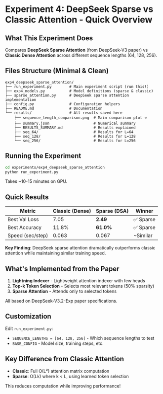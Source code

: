 # Experiment 4: DeepSeek Sparse vs Classic Attention - Quick Overview

## What This Experiment Does

Compares **DeepSeek Sparse Attention** (from DeepSeek-V3 paper) vs **Classic Dense Attention** across different sequence lengths (64, 128, 256).

## Files Structure (Minimal & Clean)

```
exp4_deepseek_sparse_attention/
├── run_experiment.py        # Main experiment script (run this!)
├── exp4_models.py           # Model definitions (sparse & classic)
├── sparse_attention.py      # DeepSeek sparse attention implementation
├── config.py                # Configuration helpers
├── README.md                # Documentation
└── results/                 # All results saved here
    ├── sequence_length_comparison.png  # Main comparison plot ⭐
    ├── summary.json                    # Numerical summary
    ├── RESULTS_SUMMARY.md              # Results explained
    ├── seq_64/                         # Results for L=64
    ├── seq_128/                        # Results for L=128
    └── seq_256/                        # Results for L=256
```

## Running the Experiment

```bash
cd experiments/exp4_deepseek_sparse_attention
python run_experiment.py
```

Takes ~10-15 minutes on GPU.

## Quick Results

| Metric           | Classic (Dense) | Sparse (DSA) | Winner      |
|------------------|-----------------|--------------|-------------|
| Best Val Loss    | 7.05            | **2.49**     | ✅ Sparse   |
| Best Accuracy    | 11.8%           | **61.0%**    | ✅ Sparse   |
| Speed (sec/step) | 0.063           | 0.067        | ~Similar    |

**Key Finding**: DeepSeek sparse attention dramatically outperforms classic attention while maintaining similar training speed.

## What's Implemented from the Paper

1. **Lightning Indexer** - Lightweight attention indexer with few heads
2. **Top-k Token Selection** - Selects most relevant tokens (50% sparsity)
3. **Sparse Attention** - Attends only to selected tokens

All based on DeepSeek-V3.2-Exp paper specifications.

## Customization

Edit `run_experiment.py`:
- `SEQUENCE_LENGTHS = [64, 128, 256]` - Which sequence lengths to test
- `BASE_CONFIG` - Model size, training steps, etc.

## Key Difference from Classic Attention

- **Classic**: Full O(L²) attention matrix computation
- **Sparse**: O(Lk) where k < L, using learned token selection

This reduces computation while improving performance!

